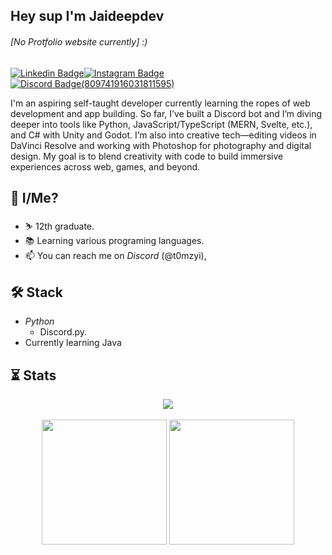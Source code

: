 ## Hey sup I'm Jaideepdev 
###### [No Protfolio website currently] :)

[![Linkedin Badge](https://img.shields.io/badge/-LinkedIn-0e76a8?style=for-the-badge&logo=Linkedin&logoColor=white)](https://www.linkedin.com/in/jaideep-dev-2a26a8356/)[![Instagram Badge](https://img.shields.io/badge/-Instagram-e4405f?style=for-the-badge&logo=Instagram&logoColor=white)](https://www.instagram.com/jeidweeep/)[![Discord Badge(809741916031811595)](https://img.shields.io/badge/Discord-%235865F2.svg)](https://discord.com/users/809741916031811595)

I'm an aspiring self-taught developer currently learning the ropes of web development and app building. So far, I’ve built a Discord bot and I’m diving deeper into tools like Python, JavaScript/TypeScript (MERN, Svelte, etc.), and C# with Unity and Godot. I’m also into creative tech—editing videos in DaVinci Resolve and working with Photoshop for photography and digital design. My goal is to blend creativity with code to build immersive experiences across web, games, and beyond.


## 🚀 I/Me?
- ⛷️ 12th graduate.
- 📚 Learning various programing languages.
- 📫 You can reach me on *Discord* (@t0mzyi),

## 🛠️ Stack
- *Python*
    - Discord.py.
- Currently learning Java

## ⏳ Stats
<p align = "center">
    <img align = "center" src = "https://streak-stats.demolab.com/?user=t0mzyi&theme=transparent" /> <br/> <br/>
    <img align = "center" height = "200"  src = "https://github-readme-stats.vercel.app/api?username=t0mzyi&show_icons=true&include_all_commits=true&count_private=true&rank_icon=github&theme=transparent" />
    <img align = "center" height= "200" src="https://github-readme-stats.vercel.app/api/top-langs?username=t0mzyi&layout=compact&langs_count=8&card_width=320&theme=transparent" />
</p>

